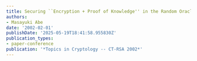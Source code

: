 ```yaml
---
title: Securing ``Encryption + Proof of Knowledge'' in the Random Oracle Model
authors:
- Masayuki Abe
date: '2002-02-01'
publishDate: '2025-05-19T18:41:58.955830Z'
publication_types:
- paper-conference
publication: '*Topics in Cryptology -- CT-RSA 2002*'
---
```

